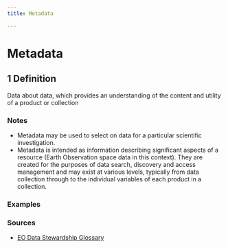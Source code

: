 ```yaml
---
title: Metadata

---
```


# Metadata

## 1 Definition

Data about data, which provides an understanding of the content and utility of a product or collection

### Notes
- Metadata may be used to select on data for a particular scientific investigation. 
- Metadata is intended as information describing significant aspects of a resource (Earth Observation space data in this context). They are created for the purposes of data search, discovery and access management and may exist at various levels, typically from data collection through to the individual variables of each product in a collection. 

### Examples 

### Sources 
- [EO Data Stewardship Glossary](https://ceos.org/document_management/Working_Groups/WGISS/Interest_Groups/Data_Stewardship/White_Papers/EO-DataStewardshipGlossary.pdf)
